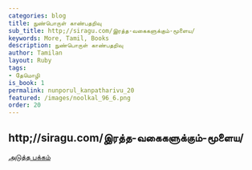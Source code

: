 ```yaml
---
categories: blog
title: நுண்பொருள் காண்பதறிவு
sub_title: http;//siragu.com/இரத்த-வகைகளுக்கும்-மூளைய/
keywords: More, Tamil, Books
description: நுண்பொருள் காண்பதறிவு
author: Tamilan
layout: Ruby
tags:
- தேமொழி
is_book: 1
permalink: nunporul_kanpatharivu_20
featured: /images/noolkal_96_6.png
order: 20
---
```



## http;//siragu.com/இரத்த-வகைகளுக்கும்-மூளைய/

[அடுத்த பக்கம்](nunporul_kanpatharivu_21)